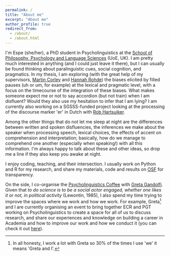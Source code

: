 ```yaml
---
permalink: /
title: "About me"
excerpt: "About me"
author_profile: true
redirect_from: 
  - /about/
  - /about.html
---
```


I'm Espe (she/her), a PhD student in Psycholinguistics at the [School of Philosophy, Psychology and Language Sciences](https://www.ed.ac.uk/ppls) (UoE, UK). I am pretty much interested in anything (and I could just leave it there), but I can usually be found thinking about paralinguistic cues, social cognition, and pragmatics. In my thesis, I am exploring (with the great help of my supervisors, [Martin Corley](https://martincorley.org/) and [Hannah Rohde](http://www.lel.ed.ac.uk/~hrohde/index.html)) the biases elicited by filled pauses (uh or um, for example) at the lexical and pragmatic level, with a focus on the timecourse of the integration of these biases. What makes someone expect me or not to say accordion (but not train) when I am disfluent? Would they also use my hesitation to infer that I am lying? I am currently also working on a SGSSS-funded project looking at the processing of the discourse marker 'er' in Dutch with [Rob Hartsuiker](https://users.ugent.be/~rhartsui/).

Among the other things that do not let me sleep at night are the differences between written and spoken disfluencies, the inferences we make about the speaker when processing speech, lexical choices, the effects of accent on comprehension and interpretation; basically, how do we manage to comprehend one another (especially when speaking!) with all this information. I'm always happy to talk about these and other ideas, so drop me a line if they also keep you awake at night.

I enjoy coding, teaching, and their intersection. I usually work on Python and R for my research, and share my materials, code and results on [OSF](https://osf.io/bk248/) for transparency.

On the side, I co-organise the [Psycholinguistics Coffee](https://blogs.ed.ac.uk/psycholingcoffee/) with [Greta Gandolfi](https://gretagandolfi.github.io/). Given that *to do science is to be a social actor engaged, whether one likes it or not, in political activity* (Lewontin, 1985), I also spend my time trying to improve the spaces where we work and how we work. For example, Greta[^1] and I are currently organising an event to bring together ECR and PGT working on Psycholinguistics to create a space for all of us to discuss research, and share our experiences and knowledge on building a career in Academia and how to improve our work and how we conduct it (you can check it out [here](https://linkedi2022.github.io/)).  


[^1]: In all honesty, I work a lot with Greta so 30% of the times I use 'we' it means 'Greta and I'.
